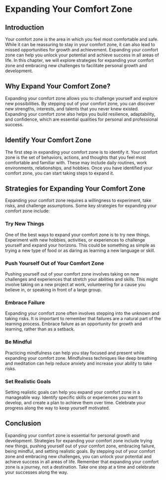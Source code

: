 Expanding Your Comfort Zone
===================================================================

Introduction
------------

Your comfort zone is the area in which you feel most comfortable and safe. While it can be reassuring to stay in your comfort zone, it can also lead to missed opportunities for growth and achievement. Expanding your comfort zone can help you unlock your potential and achieve success in all areas of life. In this chapter, we will explore strategies for expanding your comfort zone and embracing new challenges to facilitate personal growth and development.

Why Expand Your Comfort Zone?
-----------------------------

Expanding your comfort zone allows you to challenge yourself and explore new possibilities. By stepping out of your comfort zone, you can discover new strengths, interests, and talents that you never knew existed. Expanding your comfort zone also helps you build resilience, adaptability, and confidence, which are essential qualities for personal and professional success.

Identify Your Comfort Zone
--------------------------

The first step in expanding your comfort zone is to identify it. Your comfort zone is the set of behaviors, actions, and thoughts that you feel most comfortable and familiar with. These may include daily routines, work environments, relationships, and hobbies. Once you have identified your comfort zone, you can start taking steps to expand it.

Strategies for Expanding Your Comfort Zone
------------------------------------------

Expanding your comfort zone requires a willingness to experiment, take risks, and challenge assumptions. Some key strategies for expanding your comfort zone include:

### Try New Things

One of the best ways to expand your comfort zone is to try new things. Experiment with new hobbies, activities, or experiences to challenge yourself and expand your horizons. This could be something as simple as trying a new type of food or as daring as learning a new language or skill.

### Push Yourself Out of Your Comfort Zone

Pushing yourself out of your comfort zone involves taking on new challenges and experiences that stretch your abilities and skills. This might involve taking on a new project at work, volunteering for a cause you believe in, or speaking in front of a large group.

### Embrace Failure

Expanding your comfort zone often involves stepping into the unknown and taking risks. It is important to remember that failures are a natural part of the learning process. Embrace failure as an opportunity for growth and learning, rather than as a setback.

### Be Mindful

Practicing mindfulness can help you stay focused and present while expanding your comfort zone. Mindfulness techniques like deep breathing and meditation can help reduce anxiety and increase your ability to take risks.

### Set Realistic Goals

Setting realistic goals can help you expand your comfort zone in a manageable way. Identify specific skills or experiences you want to develop, and create a plan to achieve them over time. Celebrate your progress along the way to keep yourself motivated.

Conclusion
----------

Expanding your comfort zone is essential for personal growth and development. Strategies for expanding your comfort zone include trying new things, pushing yourself out of your comfort zone, embracing failure, being mindful, and setting realistic goals. By stepping out of your comfort zone and embracing new challenges, you can unlock your potential and achieve success in all areas of life. Remember that expanding your comfort zone is a journey, not a destination. Take one step at a time and celebrate your successes along the way.
